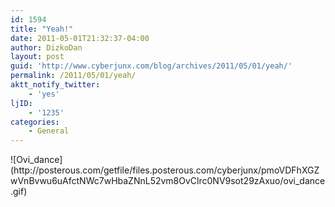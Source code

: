 ```yaml
---
id: 1594
title: "Yeah!"
date: 2011-05-01T21:32:37-04:00
author: DizkoDan
layout: post
guid: 'http://www.cyberjunx.com/blog/archives/2011/05/01/yeah/'
permalink: /2011/05/01/yeah/
aktt_notify_twitter:
    - 'yes'
ljID:
    - '1235'
categories:
    - General
---
```


<div class="posterous_autopost"><div class="p_embed p_image_embed"> ![Ovi_dance](http://posterous.com/getfile/files.posterous.com/cyberjunx/pmoVDFhXGZwVnBvwu6uAfctNWc7wHbaZNnL52vm8OvClrc0NV9sot29zAxuo/ovi_dance.gif)</div></div>